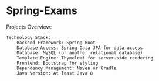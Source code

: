 # Spring-Exams

Projects Overview:

    Technology Stack:
        Backend Framework: Spring Boot
        Database Access: Spring Data JPA for data access
        Database: MySQL (or another relational database)
        Template Engine: Thymeleaf for server-side rendering
        Frontend: Bootstrap for styling
        Dependency Management: Maven or Gradle
        Java Version: At least Java 8
